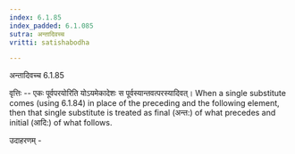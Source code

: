 ```yaml
---
index: 6.1.85
index_padded: 6.1.085
sutra: अन्तादिवच्च
vritti: satishabodha

---
```

 अन्तादिवच्च 6.1.85 


वृत्तिः -- एकः पूर्वपरयोरिति योऽयमेकादेशः स पूर्वस्यान्तवत्परस्यादिवत्। When a single substitute comes (using 6.1.84) in place of the preceding and the following element, then that single substitute is treated as final (अन्त:) of what precedes and initial (आदि:) of what follows. 


उदाहरणम् - 